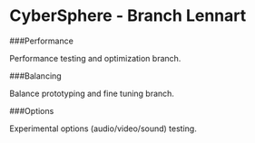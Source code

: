 CyberSphere - Branch Lennart
===========

###Performance

Performance testing and optimization branch.

###Balancing

Balance prototyping and fine tuning branch.

###Options

Experimental options (audio/video/sound) testing.
